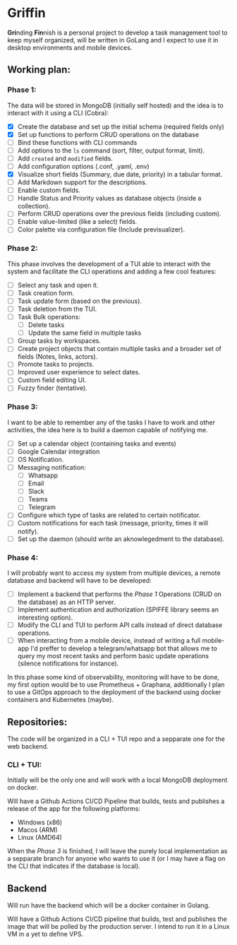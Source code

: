 # Griffin
**Gri**nding **Fin**nish is a personal project to develop a task management tool to keep myself organized, will be written in GoLang and I expect to use it in desktop environments and mobile devices.

## Working plan:

### Phase 1:
The data will be stored in MongoDB (initially self hosted) and the idea is to interact with it using a CLI (Cobra):

- [X] Create the database and set up the initial schema (required fields only)
- [X] Set up functions to perform CRUD operations on the database
- [ ] Bind these functions with CLI commands
- [ ] Add options to the `ls` command (sort, filter, output format, limit).
- [ ] Add `created` and `modified` fields.
- [ ] Add configuration options (.conf, .yaml, .env)
- [X] Visualize short fields (Summary, due date, priority) in a tabular format.
- [ ] Add Markdown support for the descriptions.
- [ ] Enable custom fields.
- [ ] Handle Status and Priority values as database objects (inside a collection).
- [ ] Perform CRUD operations over the previous fields (including custom).
- [ ] Enable value-limited (like a select) fields.
- [ ] Color palette via configuration file (Include previsualizer).

### Phase 2:
This phase involves the development of a TUI able to interact with the system and facilitate the CLI operations and adding a few cool features:
- [ ] Select any task and open it.
- [ ] Task creation form.
- [ ] Task update form (based on the previous).
- [ ] Task deletion from the TUI.
- [ ] Task Bulk operations:
    - [ ] Delete tasks
    - [ ] Update the same field in multiple tasks
- [ ] Group tasks by workspaces.
- [ ] Create project objects that contain multiple tasks and a broader set of fields (Notes, links, actors).
- [ ] Promote tasks to projects.
- [ ] Improved user experience to select dates.
- [ ] Custom field editing UI.
- [ ] Fuzzy finder (tentative).

### Phase 3:
I want to be able to remember any of the tasks I have to work and other activities, the idea here is to build a daemon capable of notifying me.
- [ ] Set up a calendar object (containing tasks and events)
- [ ] Google Calendar integration
- [ ] OS Notification.
- [ ] Messaging notification:
    - [ ] Whatsapp
    - [ ] Email
    - [ ] Slack
    - [ ] Teams
    - [ ] Telegram
- [ ] Configure which type of tasks are related to certain notificator.
- [ ] Custom notifications for each task (message, priority, times it will notify).
- [ ] Set up the daemon (should write an aknowlegedment to the database).

### Phase 4:
I will probably want to access my system from multiple devices, a remote database and backend will have to be developed:
- [ ] Implement a backend that performs the *Phase 1* Operations (CRUD on the database) as an HTTP server.
- [ ] Implement authentication and authorization (SPIFFE library seems an interesting option).
- [ ] Modify the CLI and TUI to perform API calls instead of direct database operations.
- [ ] When interacting from a mobile device, instead of writing a full mobile-app I'd preffer to develop a telegram/whatsapp bot that allows me to query my most recent tasks and perform basic update operations (silence notifications for instance).

In this phase some kind of observability, monitoring will have to be done, my first option would be to use Prometheus + Graphana, additionally I plan to use a GitOps approach to the deployment of the backend using docker containers and Kubernetes (maybe).

## Repositories:
The code will be organized in a CLI + TUI repo and a sepparate one for the web backend.

### CLI + TUI:
Initially will be the only one and will work with a local MongoDB deployment on docker.

Will have a Github Actions CI/CD Pipeline that builds, tests and publishes a release of the app for the following platforms:
* Windows (x86)
* Macos (ARM)
* Linux (AMD64)

When the *Phase 3* is finished, I will leave the purely local implementation as a sepparate branch for anyone who wants to use it (or I may have a flag on the CLI that indicates if the database is local).

## Backend
Will run have the backend which will be a docker container in Golang.

Will have a Github Actions CI/CD pipeline that builds, test and publishes the image that will be polled by the production server. I intend to run it in a Linux VM in a yet to define VPS.
